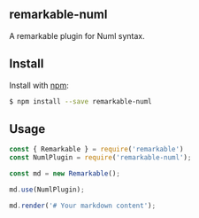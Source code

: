 ## remarkable-numl

A remarkable plugin for Numl syntax.

## Install

Install with [npm](https://www.npmjs.com/):

```sh
$ npm install --save remarkable-numl
```

## Usage

```js
const { Remarkable } = require('remarkable')
const NumlPlugin = require('remarkable-numl');

const md = new Remarkable();

md.use(NumlPlugin);

md.render('# Your markdown content');
```
